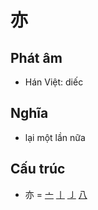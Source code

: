 # 亦

## Phát âm
* Hán Việt: diếc

## Nghĩa
* lại một lần nữa

## Cấu trúc
* 亦 = [亠](亠.md) [㇑](㇑.md) [㇚](㇚.md) [八](八.md)

<script>window.HANZI_FIELD='亦';</script>